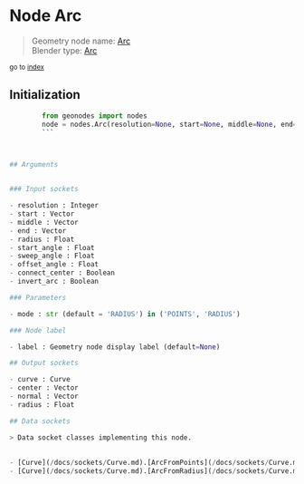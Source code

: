 
# Node Arc

> Geometry node name: [Arc](https://docs.blender.org/manual/en/latest/modeling/geometry_nodes/curve_primitives/arc.html)<br>
  Blender type: [Arc](https://docs.blender.org/api/current/bpy.types.GeometryNodeCurveArc.html)
  
<sub>go to [index](/docs/index.md)</sub>

## Initialization

```python
        from geonodes import nodes
        node = nodes.Arc(resolution=None, start=None, middle=None, end=None, radius=None, start_angle=None, sweep_angle=None, offset_angle=None, connect_center=None, invert_arc=None, mode='RADIUS', label=None)
        ```



## Arguments


### Input sockets

- resolution : Integer
- start : Vector
- middle : Vector
- end : Vector
- radius : Float
- start_angle : Float
- sweep_angle : Float
- offset_angle : Float
- connect_center : Boolean
- invert_arc : Boolean

### Parameters

- mode : str (default = 'RADIUS') in ('POINTS', 'RADIUS')

### Node label

- label : Geometry node display label (default=None)

## Output sockets

- curve : Curve
- center : Vector
- normal : Vector
- radius : Float

## Data sockets

> Data socket classes implementing this node.
  
  
- [Curve](/docs/sockets/Curve.md).[ArcFromPoints](/docs/sockets/Curve.md#arcfrompoints) : Static method
- [Curve](/docs/sockets/Curve.md).[ArcFromRadius](/docs/sockets/Curve.md#arcfromradius) : Constructor
  
